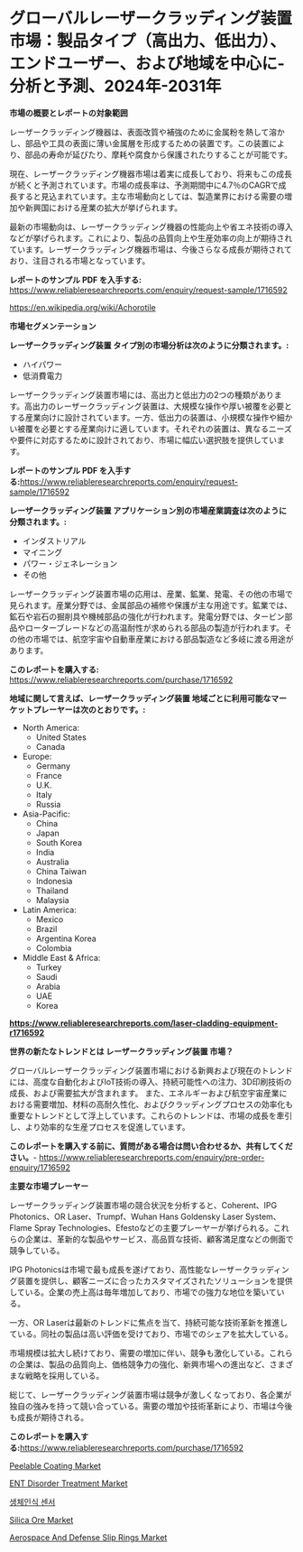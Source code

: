 <p><h1>グローバルレーザークラッディング装置市場：製品タイプ（高出力、低出力）、エンドユーザー、および地域を中心に-分析と予測、2024年-2031年</h1></p><p><strong>市場の概要とレポートの対象範囲</strong></p>
<p><p>レーザークラッディング機器は、表面改質や補強のために金属粉を熱して溶かし、部品や工具の表面に薄い金属層を形成するための装置です。この装置により、部品の寿命が延びたり、摩耗や腐食から保護されたりすることが可能です。</p><p>現在、レーザークラッディング機器市場は着実に成長しており、将来もこの成長が続くと予測されています。市場の成長率は、予測期間中に4.7％のCAGRで成長すると見込まれています。主な市場動向としては、製造業界における需要の増加や新興国における産業の拡大が挙げられます。</p><p>最新の市場動向は、レーザークラッディング機器の性能向上や省エネ技術の導入などが挙げられます。これにより、製品の品質向上や生産効率の向上が期待されています。レーザークラッディング機器市場は、今後さらなる成長が期待されており、注目される市場となっています。</p></p>
<p><strong>レポートのサンプル PDF を入手する:</strong> <a href="https://www.reliableresearchreports.com/enquiry/request-sample/1716592">https://www.reliableresearchreports.com/enquiry/request-sample/1716592</a></p>
<p><a href="https://en.wikipedia.org/wiki/Achorotile">https://en.wikipedia.org/wiki/Achorotile</a></p>
<p><strong>市場セグメンテーション</strong></p>
<p><strong>レーザークラッディング装置 タイプ別の市場分析は次のように分類されます。:</strong></p>
<p><ul><li>ハイパワー</li><li>低消費電力</li></ul></p>
<p><p>レーザークラッディング装置市場には、高出力と低出力の2つの種類があります。高出力のレーザークラッディング装置は、大規模な操作や厚い被覆を必要とする産業向けに設計されています。一方、低出力の装置は、小規模な操作や細かい被覆を必要とする産業向けに適しています。それぞれの装置は、異なるニーズや要件に対応するために設計されており、市場に幅広い選択肢を提供しています。</p></p>
<p><strong>レポートのサンプル PDF を入手する:</strong><a href="https://www.reliableresearchreports.com/enquiry/request-sample/1716592">https://www.reliableresearchreports.com/enquiry/request-sample/1716592</a></p>
<p><strong> レーザークラッディング装置 アプリケーション別の市場産業調査は次のように分類されます。:</strong></p>
<p><ul><li>インダストリアル</li><li>マイニング</li><li>パワー・ジェネレーション</li><li>その他</li></ul></p>
<p><p>レーザークラッディング装置市場の応用は、産業、鉱業、発電、その他の市場で見られます。産業分野では、金属部品の補修や保護が主な用途です。鉱業では、鉱石や岩石の掘削具や機械部品の強化が行われます。発電分野では、タービン部品やローターブレードなどの高温耐性が求められる部品の製造が行われます。その他の市場では、航空宇宙や自動車産業における部品製造など多岐に渡る用途があります。</p></p>
<p><strong>このレポートを購入する:</strong> <a href="https://www.reliableresearchreports.com/purchase/1716592">https://www.reliableresearchreports.com/purchase/1716592</a></p>
<p><strong>地域に関して言えば、レーザークラッディング装置 地域ごとに利用可能なマーケットプレーヤーは次のとおりです。:</strong></p>
<p><ul>
    <li>
        North America:
        <ul>
            <li>United States</li>
            <li>Canada</li>
        </ul>
    </li>
    <li>
        Europe:
        <ul>
            <li>Germany</li>
            <li>France</li>
            <li>U.K.</li>
            <li>Italy</li>
            <li>Russia</li>
        </ul>
    </li>
    <li>
        Asia-Pacific:
        <ul>
            <li>China</li>
            <li>Japan</li>
            <li>South Korea</li>
            <li>India</li>
            <li>Australia</li>
            <li>China Taiwan</li>
            <li>Indonesia</li>
            <li>Thailand</li>
            <li>Malaysia</li>
        </ul>
    </li>
    <li>
        Latin America:
        <ul>
            <li>Mexico</li>
            <li>Brazil</li>
            <li>Argentina Korea</li>
            <li>Colombia</li>
        </ul>
    </li>
    <li>
        Middle East & Africa:
        <ul>
            <li>Turkey</li>
            <li>Saudi</li>
            <li>Arabia</li>
            <li>UAE</li>
            <li>Korea</li>
        </ul>
    </li>
    </ul></p>
<p><strong><a href="https://www.reliableresearchreports.com/laser-cladding-equipment-r1716592">https://www.reliableresearchreports.com/laser-cladding-equipment-r1716592</a></strong></p>
<p><strong>世界の新たなトレンドとは レーザークラッディング装置 市場？</strong></p>
<p><p>グローバルレーザークラッディング装置市場における新興および現在のトレンドには、高度な自動化およびIoT技術の導入、持続可能性への注力、3D印刷技術の成長、および需要拡大が含まれます。 また、エネルギーおよび航空宇宙産業における需要増加、材料の高耐久性化、およびクラッディングプロセスの効率化も重要なトレンドとして浮上しています。これらのトレンドは、市場の成長を牽引し、より効率的な生産プロセスを促進しています。</p></p>
<p><strong>このレポートを購入する前に、質問がある場合は問い合わせるか、共有してください。</strong>- <a href="https://www.reliableresearchreports.com/enquiry/pre-order-enquiry/1716592">https://www.reliableresearchreports.com/enquiry/pre-order-enquiry/1716592</a></p>
<p><strong>主要な市場プレーヤー</strong></p>
<p><p>レーザークラッディング装置市場の競合状況を分析すると、Coherent、IPG Photonics、OR Laser、Trumpf、Wuhan Hans Goldensky Laser System、Flame Spray Technologies、Efestoなどの主要プレーヤーが挙げられる。これらの企業は、革新的な製品やサービス、高品質な技術、顧客満足度などの側面で競争している。</p><p>IPG Photonicsは市場で最も成長を遂げており、高性能なレーザークラッディング装置を提供し、顧客ニーズに合ったカスタマイズされたソリューションを提供している。企業の売上高は毎年増加しており、市場での強力な地位を築いている。</p><p>一方、OR Laserは最新のトレンドに焦点を当て、持続可能な技術革新を推進している。同社の製品は高い評価を受けており、市場でのシェアを拡大している。</p><p>市場規模は拡大し続けており、需要の増加に伴い、競争も激化している。これらの企業は、製品の品質向上、価格競争力の強化、新興市場への進出など、さまざまな戦略を採用している。</p><p>総じて、レーザークラッディング装置市場は競争が激しくなっており、各企業が独自の強みを持って競い合っている。需要の増加や技術革新により、市場は今後も成長が期待される。</p></p>
<p><strong>このレポートを購入する:</strong><a href="https://www.reliableresearchreports.com/purchase/1716592">https://www.reliableresearchreports.com/purchase/1716592</a></p>
<p><p><a href="https://medium.com/@diegomoen/peelable-coating-market-size-by-type-solvent-based-water-based-hot-melt-by-product-aerospace-e3da56b3c405">Peelable Coating Market</a></p><p><a href="https://www.linkedin.com/pulse/ent-disorder-treatment-market-global-regional-analysis-r39ne?trackingId=l7m7q2GlR6WAiVWzkTpFSw%3D%3D">ENT Disorder Treatment Market</a></p><p><a href="https://medium.com/@kelvinfeenrey98677/%EC%83%9D%EC%B2%B4-%EC%9D%B8%EC%8B%9D-%EC%84%BC%EC%84%9C-%EC%8B%9C%EC%9E%A5-%EA%B7%9C%EB%AA%A8%EB%8A%94-%EC%97%B0%ED%8F%89%EA%B7%A0-%EC%84%B1%EC%9E%A5%EC%9C%A8%EC%9D%B4-13-3-%EB%A1%9C-%EC%84%B1%EC%9E%A5%ED%95%98%EA%B3%A0-%EC%9E%88%EC%9C%BC%EB%A9%B0-%EC%9D%B4-%EB%B3%B4%EA%B3%A0%EC%84%9C%EB%8A%94-%EC%8B%9C%EC%9E%A5-%EC%84%B8%EB%B6%84%ED%99%94-%EC%84%B1%EC%9E%A5-%EB%B0%8F-2024%EB%85%84%EB%B6%80%ED%84%B0-2031%EB%85%84%EA%B9%8C%EC%A7%80%EC%9D%98-%EC%98%88%EC%B8%A1-%EB%B6%84%EC%84%9D%EC%9D%84-%EB%8B%A4%EB%A3%B9%EB%8B%88%EB%8B%A4-f2da129f32f0">생체인식 센서</a></p><p><a href="https://medium.com/@diegomoen/silica-ore-market-size-market-segmentation-market-trends-and-growth-analysis-forecast-till-2031-3d0c1a40f1ae">Silica Ore Market</a></p><p><a href="https://issuu.com/reportprime-2/docs/aerospace-and-defense-slip-rings-market-size-2030.">Aerospace And Defense Slip Rings Market</a></p></p>